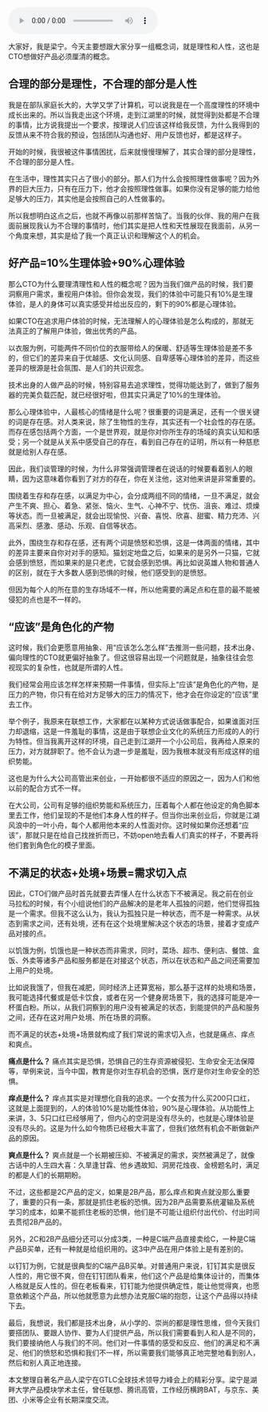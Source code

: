 <audio title="第38讲 _ CTO要掌握的产品哲学：理性与人性的权衡" src="https://static001.geekbang.org/resource/audio/4b/cf/4b13af56955b34f4bc162b900b77d7cf.mp3" controls="controls"></audio> 
<p>大家好，我是梁宁。今天主要想跟大家分享一组概念词，就是理性和人性，这也是CTO想做好产品必须厘清的概念。</p><h2>合理的部分是理性，不合理的部分是人性</h2><p>我是在部队家庭长大的，大学又学了计算机，可以说我是在一个高度理性的环境中成长出来的。所以当我走出这个环境，走到江湖里的时候，就觉得到处都是不合理的事情，比方说我提出一个要求，按理说人们应该这样给我反馈，为什么我得到的反馈从来不符合我的预设，包括团队沟通也好、用户反馈也好，都是这样子。</p><p>开始的时候，我很被这件事情困扰，后来就慢慢理解了，其实合理的部分是理性，不合理的部分是人性。</p><p>在生活中，理性其实只占了很小的部分。那人们为什么会按照理性做事呢？因为外界的巨大压力，只有在压力下，他才会按照理性做事。如果你没有足够的能力给他足够大的压力，其实他是会按照自己的人性做事的。</p><p>所以我想明白这点之后，也就不再像以前那样苦恼了。当我的伙伴、我的用户在我面前展现我认为不合理的事情时，他们其实是把人性和天性展现在我面前，从另一个角度来想，其实是给了我一个真正认识和理解这个人的机会。</p><h2>好产品=10%生理体验+90%心理体验</h2><p>那么CTO为什么要理清理性和人性的概念呢？因为当我们做产品的时候，我们要洞察用户需求，重视用户体验。但你会发现，我们的体验中可能只有10%是生理体验，是人的身体可以真实感受并给出反应的，剩下的90%都是心理体验。</p><!-- [[[read_end]]] --><p>如果CTO在追求用户体验的时候，无法理解人的心理体验是怎么构成的，那就无法真正的了解用户体验，做出优秀的产品。</p><p>以衣服为例，可能两件不同价位的衣服带给人的保暖、舒适等生理体验是差不多的，但它们的差异来自于优越感、文化认同感、自卑感等心理体验的差异，而这些差异的根源是社会氛围、是人们的共识观念。</p><p>技术出身的人做产品的时候，特别容易去追求理性，觉得功能达到了，做到了服务器的完美负载匹配，就已经很好啦，但其实只满足了10%的生理体验。</p><p>那么心理体验中，人最核心的情绪是什么呢？很重要的词是满足，还有一个很关键的词是存在感。对人类来说，除了生物性的生存，其实还有一个社会性的存在感。而存在感包括两个方面，一个是世界观，就是你对你所生存的场域的真实认知和感受；另一个就是从关系中感受自己的存在，看到自己存在的证明，所以有一种慈悲就是给别人存在感。</p><p>因此，我们谈管理的时候，为什么非常强调管理者在说话的时候要看着别人的眼睛，因为这意味着你看到了对方的存在，你在关注他，这对他来讲是非常重要的。</p><p>围绕着生存和存在感，以满足为中心，会分成两组不同的情绪，一旦不满足，就会产生不爽、担心、着急、紧张、恼火、生气、心神不宁、忧伤、沮丧、难过、烦燥等状态。而一旦被满足，就会出现愉悦、兴奋、喜悦、欣喜、甜蜜、精力充沛、兴高采烈、感激、感动、乐观、自信等状态。</p><p>此外，围绕生存和存在感，还有两个词是愤怒和恐惧，这是一体两面的情绪，其中的差异主要来自你对对手的感知。猫划定地盘之后，如果来的是另外一只猫，它就会感到愤怒，而如果来的是只老虎，它就会感到恐惧。再比如说英雄人物和普通人的区别，就在于大多数人感到恐惧的时候，他们感受到的是愤怒。</p><p>但因为每个人的所在意的生存场域不一样，所以他需要的满足点和在意的最不能被侵犯的点也是不一样的。</p><h2>“应该”是角色化的产物</h2><p>这时候，我们会更愿意用抽象、用“应该怎么怎么样”去推测一些问题，技术出身、偏向理性的CTO就更偏好抽象了。但这很容易出现一个问题就是，抽象往往会忽视现实的复杂性，也就是所谓的人性。</p><p>我们经常会用应该怎样怎样来预期一件事情，但实际上“应该”是角色化的产物，是压力的产物，你只有在给对方足够大的压力的情况下，他才会在你设定的“应该”里去工作。</p><p>举个例子，我原来在联想工作，大家都在以某种方式说话做事配合，如果谁面对压力却退缩，这是一件羞耻的事情，这是由于联想企业文化的系统压力形成的人的行为特性。但当我离开这样的环境，自己走到江湖开一个小公司后，我再给人原来的压力，对方就辞职了。他不会认为退一步是羞耻，因为我根本就没有形成这样的组织势能。</p><p>这也是为什么大公司高管出来创业，一开始都很不适应的原因之一，因为人们和他以前的配合方式不一样。</p><p>在大公司，公司有足够的组织势能和系统压力，压着每个人都在他设定的角色脚本里去工作，他们呈现的不是他们本身人性的样子。但当你出来创业后，你就是江湖风浪中的一叶小舟，每个人都用他本来的人性面对你。这时候如果你还想着“应该”，那就只是在给自己找挫折而已，不妨open地去看人们真实的样子，不要再将他们套到角色化的模子里面。</p><h2>不满足的状态+处境+场景=需求切入点</h2><p>因此，CTO们做产品时首先就要去弄懂人在什么状态下不被满足。我之前在创业马拉松的时候，有个小组说他们的产品解决的是老年人孤独的问题，他们觉得孤独是一个需求。但我不这么认为，我认为孤独只是一种状态，而不是一种需求。从状态到需求之间，还有处境，还有在这个处境里解决这个状态的场景，接着才变成产品对接的点。</p><p>以饥饿为例，饥饿也是一种状态而非需求，同时，菜场、超市、便利店、餐馆、盒饭、外卖等诸多产品和服务都是在对接这个状态，所以在状态和产品之间还需要加上用户的处境。</p><p>比如说我饿了，但我在减肥，同时经济上还算宽裕，那么基于这样的处境和场景，我可能选择代餐或是低卡饮食，或者在另一个健身房场景下，我的选择可能是冲一杯蛋白粉。所以，从我们洞察到的用户没有被满足的状态，到能提供的产品和服务之间，还存在这对用户处境、所在场景的洞察。</p><p>而不满足的状态+处境+场景就构成了我们常说的需求切入点，也就是痛点、痒点和爽点。</p><p><strong>痛点是什么？</strong> 痛点其实是恐惧，恐惧自己的生存资源被侵犯、生命安全无法保障等，举例来说，当今中国，教育是你对生存机会的恐惧，医疗是你对生命安全的恐惧。</p><p><strong>痒点是什么？</strong> 痒点其实是对理想化自我的追求。一个女孩为什么买200只口红，这就是上面提到的，人的体验10%是功能性体验，90%是心理体验。从功能性上来讲，3、5只口红已经够用了，但内心的空洞是没有尽头的，也就是心理体验是没有尽头的。这是为什么如今物质已经极大丰富了，但我们依然有机会不断做新产品的原因。</p><p><strong>爽点是什么？</strong> 爽点就是一个长期被压抑、不被满足的需求，突然被满足了，就像古话中的人生四大喜：久旱逢甘霖、他乡遇故知、洞房花烛夜、金榜题名时，满足的都是人们的长期期盼。</p><p>不过，这些都是2C产品的定义，如果是2B产品，那么痒点和爽点就没那么重要了，重要的只有一条，那就是抓住老板的恐惧。因为2B产品需要系统灌输及系统学习的成本，如果不能抓住老板的恐惧，他们是不可能让组织付出代价、付出时间去贯彻2B产品的。</p><p>另外，2C和2B产品细分还可以分成3类，一种是C端产品直接卖给C，一种是C端产品B买单，还有一种就是给组织用的。这3中产品在用户体验上是有差别的。</p><p>以钉钉为例，它就是很典型的C端产品B买单。对普通用户来说，钉钉其实是很反人性的，用它很不爽，但在钉钉团队看来，他们这个产品是给集体设计的，而集体人格就是反人性的。但在老板看来，钉钉能为他提供确定性，能让他觉得爽，也愿意依赖这个产品，所以他就愿意为此想办法克服C端的抱怨，让这个产品得以持续下去。</p><p>最后，我想说，我们都是技术出身，从小学的、崇尚的都是理性思维，但今天我们要搭团队、要跟人协作、要为人们提供产品，所以我们需要看到人和人是不同的，我们要接纳他人与我们的不同。他们对一件事情的感受和反应、他们的满足和不满足、他们的愤怒和恐惧和我们不一样，所以需要我们能够真正地完整地看到别人，然后和别人真正地连接。</p><p>本文整理自著名产品人梁宁在GTLC全球技术领导力峰会上的精彩分享。梁宁是湖畔大学产品模块学术主任，曾任联想、腾讯高管，工作经历横跨BAT，与京东、美团、小米等企业有长期深度交流。</p><p></p>